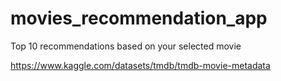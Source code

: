 # movies_recommendation_app
Top 10 recommendations based on your selected movie


https://www.kaggle.com/datasets/tmdb/tmdb-movie-metadata

